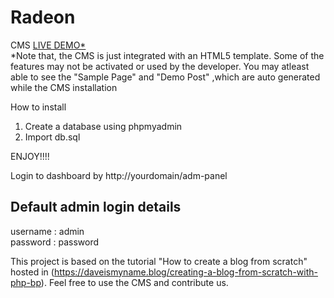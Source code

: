 # Radeon
CMS
<a href="http://codefit.cu.cc/radeon/" >LIVE DEMO*</a><br/>
*Note that, the CMS is just integrated with an HTML5 template. Some of the features may not be activated or used by the developer. You may atleast able to see the "Sample Page" and "Demo Post" ,which are auto generated while the CMS installation

How to install
1. Create a database using phpmyadmin
2. Import db.sql

ENJOY!!!!

Login to dashboard by http://yourdomain/adm-panel

Default admin login details
---------------------------
username : admin<br/>
password : password
              
This project is based on the tutorial "How to create a blog from scratch" hosted in (https://daveismyname.blog/creating-a-blog-from-scratch-with-php-bp). Feel free to use the CMS and contribute us.
